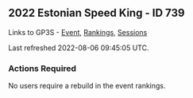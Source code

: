 ## 2022 Estonian Speed King - ID 739

Links to GP3S - [Event](https://www.gps-speedsurfing.com/default.aspx?mnu=event&val=739), [Rankings](https://www.gps-speedsurfing.com/default.aspx?mnu=eventranking&val=739), [Sessions](https://www.gps-speedsurfing.com/default.aspx?mnu=eventsessions&val=739)

Last refreshed 2022-08-06 09:45:05 UTC.

### Actions Required

No users require a rebuild in the event rankings.

